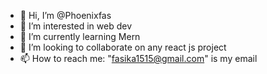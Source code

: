- 👋 Hi, I’m @Phoenixfas
- 👀 I’m interested in web dev
- 🌱 I’m currently learning Mern
- 💞️ I’m looking to collaborate on any react js project
- 📫 How to reach me: "fasika1515@gmail.com" is my email

<!---
Phoenixfas/Phoenixfas is a ✨ special ✨ repository because its `README.md` (this file) appears on your GitHub profile.
You can click the Preview link to take a look at your changes.
--->
